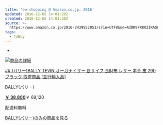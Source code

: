 ```yaml
---
title: 'ee-shopping @ Amazon.co.jp: 2016'
updated: 2016-12-08 14:01:20Z
created: 2016-12-08 14:01:20Z
source: >-
  https://www.amazon.co.jp/2016-2439552051/s?ie=UTF8&me=A3DK9FXKO2IRAS&page=1&rh=n%3A2439552051%2Ck%3A2016
tags:
  - ToBuy
---
```


-

[![商品の詳細](../_resources/412LkuKhQCL._AC_US160_.jpg)](https://www.amazon.co.jp/%E3%83%90%E3%83%AA%E3%83%BC-BALLY-TEVIN-%E3%82%AA%E3%83%BC%E3%82%AC%E3%83%8A%E3%82%A4%E3%82%B6%E3%83%BC-%E4%B8%A6%E8%A1%8C%E8%BC%B8%E5%85%A5%E5%93%81/dp/B01KZ3M1L2/ref=sr_1_104?m=A3DK9FXKO2IRAS&s=apparel&ie=UTF8&qid=1481205653&sr=1-104&keywords=2016)

[## (バリー)BALLY TEVIN オーガナイザー 長サイフ 長財布 レザー 本革 皮 290 ブラック 取寄商品 [並行輸入品]](https://www.amazon.co.jp/%E3%83%90%E3%83%AA%E3%83%BC-BALLY-TEVIN-%E3%82%AA%E3%83%BC%E3%82%AC%E3%83%8A%E3%82%A4%E3%82%B6%E3%83%BC-%E4%B8%A6%E8%A1%8C%E8%BC%B8%E5%85%A5%E5%93%81/dp/B01KZ3M1L2/ref=sr_1_104?m=A3DK9FXKO2IRAS&s=apparel&ie=UTF8&qid=1481205653&sr=1-104&keywords=2016)

BALLY(バリー)

[**￥ 38,800**](https://www.amazon.co.jp/%E3%83%90%E3%83%AA%E3%83%BC-BALLY-TEVIN-%E3%82%AA%E3%83%BC%E3%82%AC%E3%83%8A%E3%82%A4%E3%82%B6%E3%83%BC-%E4%B8%A6%E8%A1%8C%E8%BC%B8%E5%85%A5%E5%93%81/dp/B01KZ3M1L2/ref=sr_1_104?m=A3DK9FXKO2IRAS&s=apparel&ie=UTF8&qid=1481205653&sr=1-104&keywords=2016)￥ 69,120

配送料無料

[BALLY(バリー)のみの商品を見る](https://www.amazon.co.jp/gp/search/ref=sr_so_104?me=A3DK9FXKO2IRAS&rh=n%3A2439552051%2Ck%3A2016%2Cp_89%3ABALLY%28%E3%83%90%E3%83%AA%E3%83%BC%29&bbn=2439552051&keywords=2016&ie=UTF8&qid=1481205653)